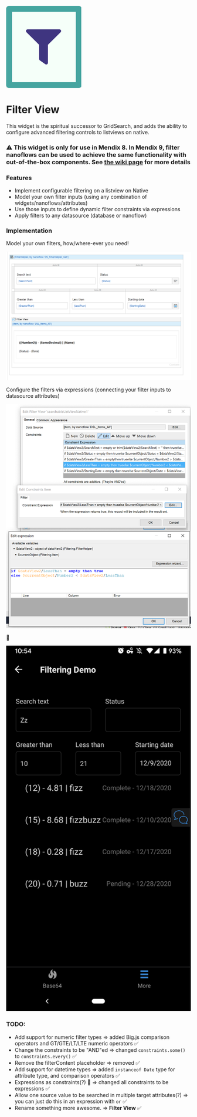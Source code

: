 ![image-20201211102634539](https://github.com/cdcharlebois/searchable-listview-native/raw/main/README.assets/image-20201211102634539.png)

# Filter View

This widget is the spiritual successor to GridSearch, and adds the ability to configure advanced filtering controls to
listviews on native.

### ⚠️ This widget is only for use in Mendix 8. In Mendix 9, filter nanoflows can be used to achieve the same functionality with out-of-the-box components. See [the wiki page](https://github.com/cdcharlebois/searchable-listview-native/wiki/Migration-to-Mendix-9) for more details

### Features

-   Implement configurable filtering on a listview on Native
-   Model your own filter inputs (using any combination of widgets/nanoflows/attributes)
-   Use those inputs to define dynamic filter constraints via expressions
-   Apply filters to any datasource (database or nanoflow)

### Implementation

Model your own filters, how/where-ever you need!

![image-20201209104841662](https://raw.githubusercontent.com/cdcharlebois/searchable-listview-native/main/README.assets/image-20201209104841662.png)

Configure the filters via expressions (connecting your filter inputs to datasource attributes)

![image-20201209105028733](https://github.com/cdcharlebois/searchable-listview-native/raw/main/README.assets/image-20201209105028733.png)

:tada:

![image-20201209105522954](https://github.com/cdcharlebois/searchable-listview-native/raw/main/README.assets/image-20201209105522954.png)

### TODO:

-   Add support for numeric filter types => added Big.js comparison operators and GT/GTE/LT/LTE numeric operators ✅
-   Change the constraints to be "AND"ed => changed `constraints.some()` to `constraints.every()` ✅
-   Remove the filterContent placeholder => removed ✅
-   Add support for datetime types => added `instanceof Date` type for attribute type, and comparison operators ✅
-   Expressions as constraints(?) 🤯 => changed all constraints to be expressions ✅
-   Allow one source value to be searched in multiple target attributes(?) => you can just do this in an expression with
    `or` ✅
-   Rename something more awesome. => **Filter View** ✅

